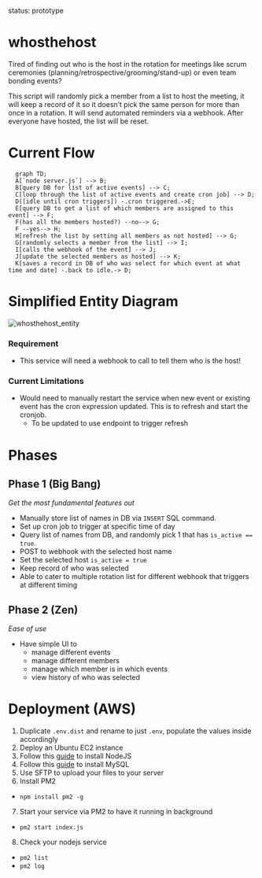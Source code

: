 status: prototype

# whosthehost
Tired of finding out who is the host in the rotation for meetings like scrum ceremonies (planning/retrospective/grooming/stand-up) or even team bonding events?

This script will randomly pick a member from a list to host the meeting, it will keep a record of it so it doesn’t pick the same person for more than once in a rotation.
It will send automated reminders via a webhook. 
After everyone have hosted, the list will be reset.

# Current Flow
```mermaid
  graph TD;
  A[`node server.js`] --> B;
  B[query DB for list of active events] --> C;
  C[loop through the list of active events and create cron job] --> D;
  D([idle until cron triggers]) -.cron triggered.->E;
  E[query DB to get a list of which members are assigned to this event] --> F;
  F(has all the members hosted?) --no--> G;
  F --yes--> H;
  H[refresh the list by setting all members as not hosted] --> G;
  G[randomly selects a member from the list] --> I;
  I[calls the webhook of the event] --> J;
  J[update the selected members as hosted] --> K;
  K[saves a record in DB of who was select for which event at what time and date] -.back to idle.-> D;
```

# Simplified Entity Diagram
![whosthehost_entity](https://user-images.githubusercontent.com/74946174/185549327-302ecfeb-ed6a-42bf-a2a3-69def81e6518.png)


### Requirement
- This service will need a webhook to call to tell them who is the host!

### Current Limitations
- Would need to manually restart the service when new event or existing event has the cron expression updated. This is to refresh and start the cronjob.
  - To be updated to use endpoint to trigger refresh

# Phases
## Phase 1 (Big Bang)
_Get the most fundamental features out_
- Manually store list of names in DB via `INSERT` SQL command.
- Set up cron job to trigger at specific time of day
- Query list of names from DB, and randomly pick 1 that has `is_active == true`.
- POST to webhook with the selected host name
- Set the selected host `is_active = true`
- Keep record of who was selected
- Able to cater to multiple rotation list for different webhook that triggers at different timing

## Phase 2 (Zen)
_Ease of use_
- Have simple UI to
  - manage different events
  - manage different members
  - manage which member is in which events
  - view history of who was selected

# Deployment (AWS)
1. Duplicate `.env.dist` and rename to just `.env`, populate the values inside accordingly
2. Deploy an Ubuntu EC2 instance
3. Follow this [guide](https://docs.aws.amazon.com/sdk-for-javascript/v2/developer-guide/setting-up-node-on-ec2-instance.html) to install NodeJS
4. Follow this [guide](https://towardsdatascience.com/running-mysql-databases-on-aws-ec2-a-tutorial-for-beginners-4301faa0c247) to install MySQL
5. Use SFTP to upload your files to your server
6. Install PM2
  - `npm install pm2 -g`
7. Start your service via PM2 to have it running in background
  - `pm2 start index.js`
8. Check your nodejs service
  - `pm2 list`
  - `pm2 log`
